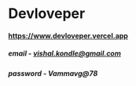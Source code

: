 # Devloveper

#### https://www.devloveper.vercel.app

##### email - vishal.kondle@gmail.com

##### password - Vammavg@78
